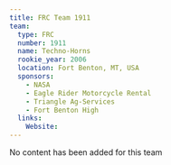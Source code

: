 ```yaml
---
title: FRC Team 1911
team:
  type: FRC
  number: 1911
  name: Techno-Horns
  rookie_year: 2006
  location: Fort Benton, MT, USA
  sponsors:
    - NASA
    - Eagle Rider Motorcycle Rental
    - Triangle Ag-Services
    - Fort Benton High
  links:
    Website: 
---
```

No content has been added for this team